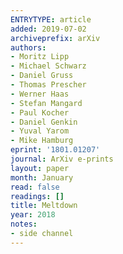 ```yaml
---
ENTRYTYPE: article
added: 2019-07-02
archiveprefix: arXiv
authors:
- Moritz Lipp
- Michael Schwarz
- Daniel Gruss
- Thomas Prescher
- Werner Haas
- Stefan Mangard
- Paul Kocher
- Daniel Genkin
- Yuval Yarom
- Mike Hamburg
eprint: '1801.01207'
journal: ArXiv e-prints
layout: paper
month: January
read: false
readings: []
title: Meltdown
year: 2018
notes:
- side channel
---
```

